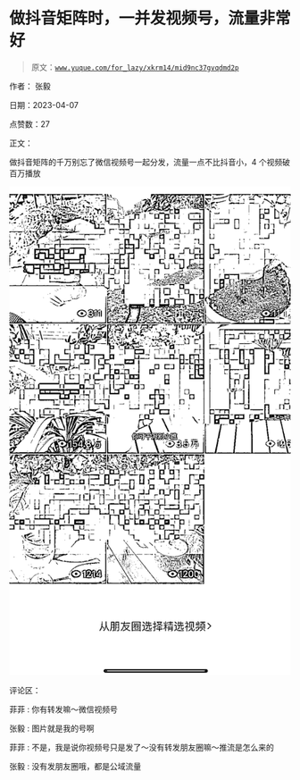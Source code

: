 # 做抖音矩阵时，一并发视频号，流量非常好

> 原文：[`www.yuque.com/for_lazy/xkrm14/mid9nc37gvqdmd2p`](https://www.yuque.com/for_lazy/xkrm14/mid9nc37gvqdmd2p)

作者： 张毅

日期：2023-04-07

点赞数：27

正文：

做抖音矩阵的千万别忘了微信视频号一起分发，流量一点不比抖音小，4 个视频破百万播放

![](img/6fe9f189307e14f2dd3c46b1e93a5a38.png)

评论区：

菲菲 : 你有转发嘛～微信视频号

张毅 : 图片就是我的号啊

菲菲 : 不是，我是说你视频号只是发了～没有转发朋友圈嘛～推流是怎么来的

张毅 : 没有发朋友圈哦，都是公域流量

